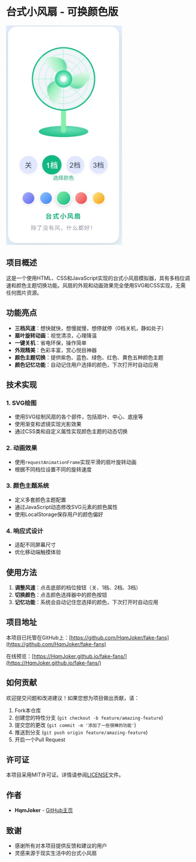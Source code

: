 # 台式小风扇 - 可换颜色版

![风扇预览](fans.png)

## 项目概述

这是一个使用HTML、CSS和JavaScript实现的台式小风扇模拟器，具有多档位调速和颜色主题切换功能。风扇的外观和动画效果完全使用SVG和CSS实现，无需任何图片资源。

## 功能亮点

- **三档风速**：想快就快，想慢就慢，想停就停（0档关机，静如处子）
- **扇叶旋转动画**：视觉清凉，心理降温
- **一键关机**：省电环保，操作简单
- **外观精美**：色彩丰富，赏心悦目神器
- **颜色主题切换**：提供紫色、蓝色、绿色、红色、黄色五种颜色主题
- **颜色记忆功能**：自动记住用户选择的颜色，下次打开时自动应用

## 技术实现

### 1. SVG绘图

- 使用SVG绘制风扇的各个部件，包括扇叶、中心、底座等
- 使用渐变和滤镜实现光影效果
- 通过CSS类和自定义属性实现颜色主题的动态切换

### 2. 动画效果

- 使用`requestAnimationFrame`实现平滑的扇叶旋转动画
- 根据不同档位设置不同的旋转速度

### 3. 颜色主题系统

- 定义多套颜色主题配置
- 通过JavaScript动态修改SVG元素的颜色属性
- 使用LocalStorage保存用户的颜色偏好

### 4. 响应式设计

- 适配不同屏幕尺寸
- 优化移动端触摸体验

## 使用方法

1. **调整风速**：点击底部的档位按钮（关、1档、2档、3档）
2. **切换颜色**：点击颜色选择器中的颜色按钮
3. **记忆功能**：系统会自动记住您选择的颜色，下次打开时自动应用

## 项目地址

本项目已托管在GitHub上：[https://github.com/HqmJoker/fake-fans](https://github.com/HqmJoker/fake-fans)

在线预览：[https://HqmJoker.github.io/fake-fans/](https://HqmJoker.github.io/fake-fans/)

## 如何贡献

欢迎提交问题和改进建议！如果您想为项目做出贡献，请：

1. Fork本仓库
2. 创建您的特性分支 (`git checkout -b feature/amazing-feature`)
3. 提交您的更改 (`git commit -m '添加了一些很棒的功能'`)
4. 推送到分支 (`git push origin feature/amazing-feature`)
5. 开启一个Pull Request

## 许可证

本项目采用MIT许可证。详情请参阅[LICENSE](LICENSE)文件。

## 作者

- **HqmJoker** - [GitHub主页](https://github.com/HqmJoker)

## 致谢

- 感谢所有对本项目提供反馈和建议的用户
- 灵感来源于现实生活中的台式小风扇